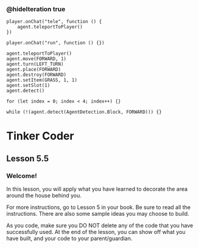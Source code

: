 ### @hideIteration true 

<!-- block combinations that will show up by default in their workspace -->
```template
player.onChat("tele", function () {
    agent.teleportToPlayer()
})
```

<!-- blocks you want available to players, based on js code -->
```blocks
player.onChat("run", function () {})

agent.teleportToPlayer()
agent.move(FORWARD, 1)
agent.turn(LEFT_TURN)
agent.place(FORWARD)
agent.destroy(FORWARD)
agent.setItem(GRASS, 1, 1)
agent.setSlot(1)
agent.detect()

for (let index = 0; index < 4; index++) {}

while (!(agent.detect(AgentDetection.Block, FORWARD))) {}

```

# Tinker Coder
## Lesson 5.5
### Welcome!

In this lesson, you will apply what you have learned to decorate the area around the house behind you.

For more instructions, go to Lesson 5 in your book. Be sure to read all the instructions. There are also some sample ideas you may choose to build. 

As you code, make sure you DO NOT delete any of the code that you have successfully used. At the end of the lesson, you can show off what you have built, and your code to your parent/guardian.
